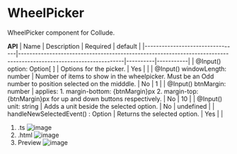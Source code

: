 # WheelPicker

WheelPicker component for Collude.

**API**
| Name                            | Description                                                                                                       | Required | default   |
|---------------------------------|-------------------------------------------------------------------------------------------------------------------|----------|-----------|
| @Input() option: Option[ ]      | Options for the picker.                                                                                           | Yes      |           |
| @Input() windowLength: number   | Number of items to show in the wheelpicker. Must be an Odd number to position selected on the midddle.            | No       | 1         |
| @Input() btnMargin: number      | applies:     1. margin-bottom: {btnMargin}px 2. margin-top: {btnMargin}px  for up and down buttons respectively.  | No       | 10        |
| @Input() unit: string           | Adds a unit beside the selected option.                                                                           | No       | undefined |
| handleNewSelectedEvent() : Option | Returns the selected option.                                                                                      | Yes      |           |


1. .ts
![image](https://user-images.githubusercontent.com/41291228/129440298-5a47d56e-c6cb-4de7-b47f-43543bfa8b95.png)
2. .html
![image](https://user-images.githubusercontent.com/41291228/129440317-44a7a8b4-00e4-4831-af6a-443ff6abfefb.png)
3. Preview
![image](https://user-images.githubusercontent.com/41291228/129440342-78149dc5-8883-4954-8e39-bed9e0957142.png)

